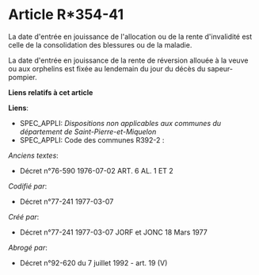 # Article R*354-41

La date d'entrée en jouissance de l'allocation ou de la rente d'invalidité est celle       de la consolidation des blessures
ou de la maladie. 

La date d'entrée en jouissance de la rente de réversion allouée à la veuve ou aux orphelins est fixée au lendemain du jour du
décès du sapeur-pompier.

**Liens relatifs à cet article**

**Liens**:

  - SPEC_APPLI: *Dispositions non applicables aux communes du département de Saint-Pierre-et-Miquelon*
  - SPEC_APPLI: Code des communes R392-2 :

_Anciens textes_:

  - Décret n°76-590 1976-07-02 ART. 6 AL. 1 ET 2

_Codifié par_:

  - Décret n°77-241 1977-03-07

_Créé par_:

  - Décret n°77-241 1977-03-07 JORF et JONC 18 Mars 1977

_Abrogé par_:

  - Décret n°92-620 du 7 juillet 1992 - art. 19 (V)

